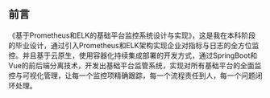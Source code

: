 ## 前言
《基于Prometheus和ELK的基础平台监控系统设计与实现》，这是我在本科阶段的毕业设计，通过引入Prometheus和ELK架构实现企业对指标与日志的全方位监控。并且基于云原生，使用容器化持续集成部署的开发方式，通过SpringBoot和Vue的前后端分离技术，开发出基础平台监管系统，实现对所有基础平台的全面监控与可视化管理，让每一个监控项精确跟踪，每一个流程责任到人，每一个问题闭环处理。



